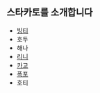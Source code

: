 ## 스타카토를 소개합니다

* [빙티](https://github.com/BurningFalls/git-practice/blob/019ae7ceb2e3b08b8a4e36860bc35cbbf42cf605/team-member-introduction/BingTee.md)
* 호두
* 해나
* [리니](https://github.com/BurningFalls/git-practice/blob/linirini/team-member-introduction/linirini.md)
* [카고](https://github.com/BurningFalls/git-practice/blob/devhoya97/team-member-introduction/kargo.md)
* [폭포](https://github.com/BurningFalls/git-practice/blob/burningfalls/team-member-introduction/pokpo.md)
* 호티
